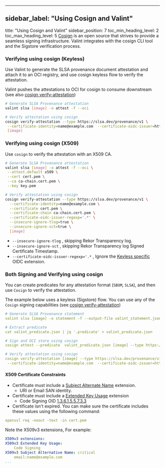 
---

## sidebar_label: "Using Cosign and Valint"
title: "Using Cosign and Valint"
sidebar_position: 7
toc_min_heading_level: 2
toc_max_heading_level: 5
[﻿Cosign](https://github.com/sigstore/cosign) is an open source that strives to provide a seamless signing infrastructure. Valint integrates with the cosign CLI tool and the Sigstore verification process.

### Verifying using cosign (Keyless)
Use Valint to generate the SLSA provenance document attestation and attach it to an OCI registry, and use cosign keyless flow to verify the attestation.

Valint pushes the attestations to OCI for cosign to consume downstream (see also [﻿cosign verify-attestation](https://docs.sigstore.dev/cosign/verify/))

```bash
# Generate SLSA Provenance attestation
valint slsa [image] -o attest -f --oci

# Verify attestation using cosign
cosign verify-attestation --type https://slsa.dev/provenance/v1 \
 --certificate-identity=name@example.com  --certificate-oidc-issuer=https://accounts.example.com \
 [image]
```
### Verifying using cosign (X509)
Use `cosign` to verify the attestation with an X509 CA.

```bash
# Generate SLSA Provenance attestation
valint slsa [image] -o attest -f --oci \
 --attest.default x509 \
 --cert cert.pem \
 --ca ca-chain.cert.pem \
 --key key.pem

# Verify attestation using cosign
cosign verify-attestation --type https://slsa.dev/provenance/v1 \
  --certificate-identity=name@example.com \
  --certificate cert.pem \
  --certificate-chain ca-chain.cert.pem \
  --certificate-oidc-issuer-regexp='.*' \
  --insecure-ignore-tlog=true \
  --insecure-ignore-sct=true \
  [image]
```
- `--insecure-ignore-tlog` , skipping Rekor Transparency log.
- `--insecure-ignore-sct` , skipping Rekor Transparency log Signed Certificate Timestamp.
- `--certificate-oidc-issuer-regexp='.*` , Ignore the [﻿Keyless specific](https://github.com/sigstore/fulcio/blob/main/docs/oid-info.md)  OIDC extension.
### Both Signing and Verifying using cosign
You can create predicates for any attestation format (`SBOM`, `SLSA`), and then use `Cosign` to verify the attestation.

The example below uses a keyless (Sigstore) flow. You can use any of the `Cosign` signing capabilities (see [﻿cosign verify-attestation](https://docs.sigstore.dev/cosign/verify/))

```yaml
# Generate SLSA Provenance statement
valint slsa [image] -o statement -f --output-file valint_statement.json

# Extract predicate
cat valint_predicate.json | jq '.predicate' > valint_predicate.json

# Sign and OCI store using cosign
cosign attest --predicate  valint_predicate.json [image] --type https://slsa.dev/provenance/v1

# Verify attestation using cosign
cosign verify-attestation [image] --type https://slsa.dev/provenance/v1 \
 --certificate-identity=name@example.com  --certificate-oidc-issuer=https://accounts.example.com
```
#### X509 Certificate Constraints​
- Certificate must include a [﻿Subject Alternate Name](https://datatracker.ietf.org/doc/html/rfc5280#section-4.2.1.6)  extension.
    - URI or Email SAN identity.
- Certificate must include a [﻿Extended Key Usage](https://datatracker.ietf.org/doc/html/rfc9336)  extension
    - Code Signing OID [﻿1.3.6.1.5.5.7.3.3](https://oidref.com/1.3.6.1.5.5.7.3.3) 
- Certificate isn't expired.
You can make sure the certificate includes these values using the following command:

```yaml
openssl req -noout -text -in cert.pem
```
Note the X509v3 extensions, For example:

```yaml
X509v3 extensions:
X509v3 Extended Key Usage:
    Code Signing
X509v3 Subject Alternative Name: critical
    email:name@example.com
...
```




<!--- Eraser file: https://app.eraser.io/workspace/9Rn8xXnuMkCho4YLFWt2 --->